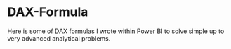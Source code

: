 # DAX-Formula
Here is some of DAX formulas I wrote within Power BI to solve simple up to very advanced analytical problems.
